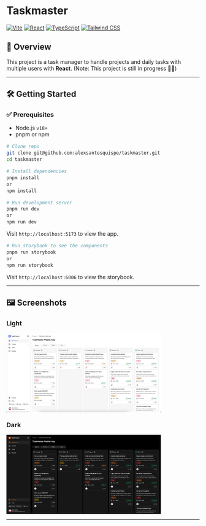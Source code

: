 # Taskmaster

[![Vite](https://img.shields.io/badge/Vite-646CFF?style=for-the-badge&logo=vite&logoColor=white)](https://vitejs.dev/)
[![React](https://img.shields.io/badge/React-20232A?style=for-the-badge&logo=react&logoColor=61DAFB)](https://react.dev/)
[![TypeScript](https://img.shields.io/badge/TypeScript-3178C6?style=for-the-badge&logo=typescript&logoColor=white)](https://www.typescriptlang.org/)
[![Tailwind CSS](https://img.shields.io/badge/TailwindCSS-06B6D4?style=for-the-badge&logo=tailwindcss&logoColor=white)](https://tailwindcss.com/)

## 📌 Overview

This project is a task manager to handle projects and daily tasks with multiple users with **React**.
(Note: This project is still in progress 👷‍♂️)

---

## 🛠 Getting Started

### ✅ Prerequisites

- Node.js `v18+`
- pnpm or npm

```bash
# Clone repo
git clone git@github.com:alexsantosquispe/taskmaster.git
cd taskmaster
```

```bash
# Install dependencies
pnpm install
or
npm install
```

```bash
# Run development server
pnpm run dev
or
npm run dev
```

Visit `http://localhost:5173` to view the app.

```bash
# Run storybook to see the components
pnpm run storybook
or
npm run storybook
```

Visit `http://localhost:6006` to view the storybook.

---

## 🖼️ Screenshots

### Light

<div style="display:flex; gap: 12px;">
  <img src="./screenshots/light.webp" alt="Desktop view" width="80%"/>
</div>

### Dark

<div style="display:flex; gap: 12px;">
  <img src="./screenshots/dark.webp" alt="Desktop view" width="80%"/>
</div>

---
